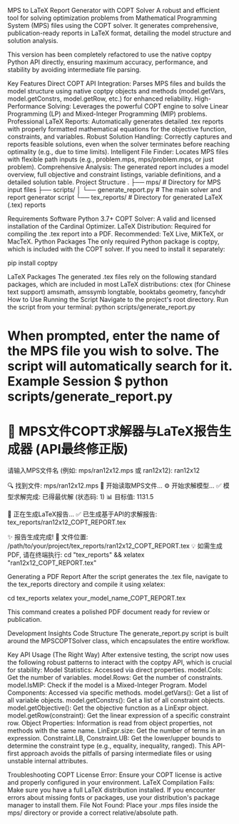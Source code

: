 MPS to LaTeX Report Generator with COPT Solver
A robust and efficient tool for solving optimization problems from Mathematical Programming System (MPS) files using the COPT solver. It generates comprehensive, publication-ready reports in LaTeX format, detailing the model structure and solution analysis.

This version has been completely refactored to use the native coptpy Python API directly, ensuring maximum accuracy, performance, and stability by avoiding intermediate file parsing.

Key Features
Direct COPT API Integration: Parses MPS files and builds the model structure using native coptpy objects and methods (model.getVars, model.getConstrs, model.getRow, etc.) for enhanced reliability.
High-Performance Solving: Leverages the powerful COPT engine to solve Linear Programming (LP) and Mixed-Integer Programming (MIP) problems.
Professional LaTeX Reports: Automatically generates detailed .tex reports with properly formatted mathematical equations for the objective function, constraints, and variables.
Robust Solution Handling: Correctly captures and reports feasible solutions, even when the solver terminates before reaching optimality (e.g., due to time limits).
Intelligent File Finder: Locates MPS files with flexible path inputs (e.g., problem.mps, mps/problem.mps, or just problem).
Comprehensive Analysis: The generated report includes a model overview, full objective and constraint listings, variable definitions, and a detailed solution table.
Project Structure
.
├── mps/                    # Directory for MPS input files
├── scripts/
│   └── generate_report.py  # The main solver and report generator script
└── tex_reports/            # Directory for generated LaTeX (.tex) reports

Requirements
Software
Python 3.7+
COPT Solver: A valid and licensed installation of the Cardinal Optimizer.
LaTeX Distribution: Required for compiling the .tex report into a PDF. Recommended: TeX Live, MiKTeX, or MacTeX.
Python Packages
The only required Python package is coptpy, which is included with the COPT solver. If you need to install it separately:

pip install coptpy

LaTeX Packages
The generated .tex files rely on the following standard packages, which are included in most LaTeX distributions:
ctex (for Chinese text support)
amsmath, amssymb
longtable, booktabs
geometry, fancyhdr
How to Use
Running the Script
Navigate to the project's root directory.
Run the script from your terminal:
python scripts/generate_report.py

When prompted, enter the name of the MPS file you wish to solve. The script will automatically search for it.
Example Session
$ python scripts/generate_report.py
============================================================
🔧 MPS文件COPT求解器与LaTeX报告生成器 (API最终修正版)
============================================================
请输入MPS文件名 (例如: mps/ran12x12.mps 或 ran12x12): ran12x12

🔍 找到文件: mps/ran12x12.mps
🚀 开始读取MPS文件...
⚙️ 开始求解模型...
✅ 模型求解完成: 已得最优解 (状态码: 1)
📊 目标值: 1131.5

📝 正在生成LaTeX报告...
✅ 已生成基于API的求解报告: tex_reports/ran12x12_COPT_REPORT.tex

✨ 报告生成完成!
📁 文件位置: /path/to/your/project/tex_reports/ran12x12_COPT_REPORT.tex
💡 如需生成PDF, 请在终端执行: cd "tex_reports" && xelatex "ran12x12_COPT_REPORT.tex"

Generating a PDF Report
After the script generates the .tex file, navigate to the tex_reports directory and compile it using xelatex:

cd tex_reports
xelatex your_model_name_COPT_REPORT.tex

This command creates a polished PDF document ready for review or publication.

Development Insights
Code Structure
The generate_report.py script is built around the MPSCOPTSolver class, which encapsulates the entire workflow.

Key API Usage (The Right Way)
After extensive testing, the script now uses the following robust patterns to interact with the coptpy API, which is crucial for stability:
Model Statistics: Accessed via direct properties.
model.Cols: Get the number of variables.
model.Rows: Get the number of constraints.
model.IsMIP: Check if the model is a Mixed-Integer Program.
Model Components: Accessed via specific methods.
model.getVars(): Get a list of all variable objects.
model.getConstrs(): Get a list of all constraint objects.
model.getObjective(): Get the objective function as a LinExpr object.
model.getRow(constraint): Get the linear expression of a specific constraint row.
Object Properties: Information is read from object properties, not methods with the same name.
LinExpr.size: Get the number of terms in an expression.
Constraint.LB, Constraint.UB: Get the lower/upper bounds to determine the constraint type (e.g., equality, inequality, ranged).
This API-first approach avoids the pitfalls of parsing intermediate files or using unstable internal attributes.

Troubleshooting
COPT License Error: Ensure your COPT license is active and properly configured in your environment.
LaTeX Compilation Fails: Make sure you have a full LaTeX distribution installed. If you encounter errors about missing fonts or packages, use your distribution's package manager to install them.
File Not Found: Place your .mps files inside the mps/ directory or provide a correct relative/absolute path.
